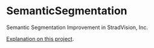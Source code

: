 # SemanticSegmentation
Semantic Segmentation Improvement in StradVision, Inc.

[Explanation on this project](https://kmlee.xyz/Semantic-Segmentation-Algorithm-Improvement-d99020beb85d49e88493a6076540536b).
